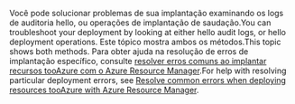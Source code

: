 <span data-ttu-id="e2c52-101">Você pode solucionar problemas de sua implantação examinando os logs de auditoria hello, ou operações de implantação de saudação.</span><span class="sxs-lookup"><span data-stu-id="e2c52-101">You can troubleshoot your deployment by looking at either hello audit logs, or hello deployment operations.</span></span> <span data-ttu-id="e2c52-102">Este tópico mostra ambos os métodos.</span><span class="sxs-lookup"><span data-stu-id="e2c52-102">This topic shows both methods.</span></span> <span data-ttu-id="e2c52-103">Para obter ajuda na resolução de erros de implantação específico, consulte [resolver erros comuns ao implantar recursos tooAzure com o Azure Resource Manager](../articles/azure-resource-manager/resource-manager-common-deployment-errors.md).</span><span class="sxs-lookup"><span data-stu-id="e2c52-103">For help with resolving particular deployment errors, see [Resolve common errors when deploying resources tooAzure with Azure Resource Manager](../articles/azure-resource-manager/resource-manager-common-deployment-errors.md).</span></span>

